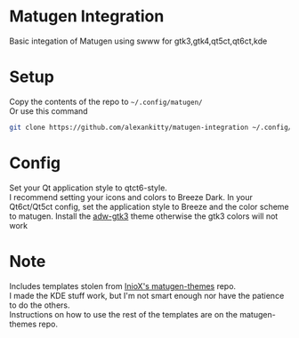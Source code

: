 # Matugen Integration
Basic integation of Matugen using swww for gtk3,gtk4,qt5ct,qt6ct,kde

# Setup
Copy the contents of the repo to `~/.config/matugen/`  
Or use this command  
```sh
git clone https://github.com/alexankitty/matugen-integration ~/.config/matugen
```

# Config
Set your Qt application style to qtct6-style.  
I recommend setting your icons and colors to Breeze Dark.
In your Qt6ct/Qt5ct config, set the application style to Breeze and the color scheme to matugen.
Install the [adw-gtk3](https://github.com/lassekongo83/adw-gtk3?tab=readme-ov-file#how-to-use) theme otherwise the gtk3 colors will not work

# Note
Includes templates stolen from [InioX's matugen-themes](https://github.com/InioX/matugen-themes) repo.  
I made the KDE stuff work, but I'm not smart enough nor have the patience to do the others.  
Instructions on how to use the rest of the templates are on the matugen-themes repo.
